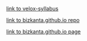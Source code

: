 [link to velox-syllabus](https://github.com/bizkanta/velox-syllabus)

[link to bizkanta.github.io repo](https://github.com/bizkanta/bizkanta.github.io)

[link to bizkanta.github.io page](https://bizkanta.github.io/)
